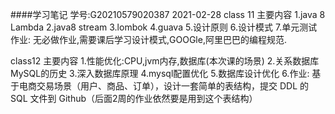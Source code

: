 ####学习笔记 学号:G20210579020387 2021-02-28
class 11 主要内容
1.java 8 Lambda
2.java8 stream
3.lombok
4.guava
5.设计原则
6.设计模式
7.单元测试
作业: 无必做作业,需要课后学习设计模式,GOOGle,阿里巴巴的编程规范.


class12 主要内容
1.性能优化:CPU,jvm内存,数据库(本次课的场景)
2.关系数据库MySQL的历史
3.深入数据库原理
4.mysql配置优化
5.数据库设计优化
6.作业:
基于电商交易场景（用户、商品、订单），设计一套简单的表结构，提交
DDL 的 SQL 文件到 Github（后面2周的作业依然要是用到这个表结构）